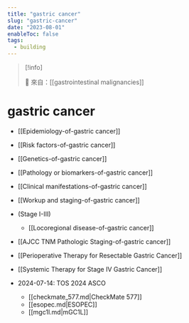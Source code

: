 ```yaml
---
title: "gastric cancer"
slug: "gastric-cancer"
date: "2023-08-01"
enableToc: false
tags:
  - building
---
```


> [!info]
>
> 🌱 來自：[[gastrointestinal malignancies]]

# gastric cancer

- [[Epidemiology-of-gastric cancer]]
- [[Risk factors-of-gastric cancer]]
- [[Genetics-of-gastric cancer]]
- [[Pathology or biomarkers-of-gastric cancer]]
- [[Clinical manifestations-of-gastric cancer]]
- [[Workup and staging-of-gastric cancer]]
- (Stage I-III)
  - [[Locoregional disease-of-gastric cancer]]
- [[AJCC TNM Pathologic Staging-of-gastric cancer]]
- [[Perioperative Therapy for Resectable Gastric Cancer]]
- [[Systemic Therapy for Stage IV Gastric Cancer]]

- 2024-07-14: TOS 2024 ASCO
  - [[checkmate_577.md|CheckMate 577]]
  - [[esopec.md|ESOPEC]]
  - [[mgc1l.md|mGC1L]]

